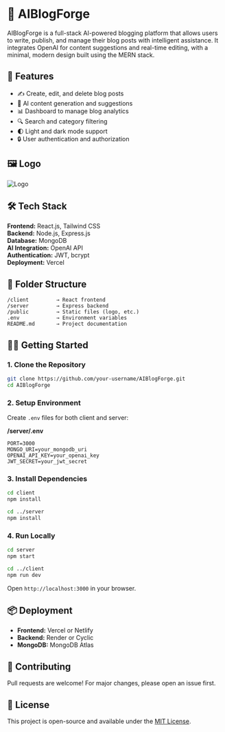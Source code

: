 # 🧠 AIBlogForge

AIBlogForge is a full-stack AI-powered blogging platform that allows users to write, publish, and manage their blog posts with intelligent assistance. It integrates OpenAI for content suggestions and real-time editing, with a minimal, modern design built using the MERN stack.

## 🚀 Features

- ✍️ Create, edit, and delete blog posts
- 🧠 AI content generation and suggestions
- 📊 Dashboard to manage blog analytics
- 🔍 Search and category filtering
- 🌓 Light and dark mode support
- 🔒 User authentication and authorization

## 🖼️ Logo

![Logo](./public/logo.png)

## 🛠️ Tech Stack

**Frontend:** React.js, Tailwind CSS  
**Backend:** Node.js, Express.js  
**Database:** MongoDB  
**AI Integration:** OpenAI API  
**Authentication:** JWT, bcrypt  
**Deployment:**  Vercel

## 📁 Folder Structure

```
/client         → React frontend  
/server         → Express backend  
/public         → Static files (logo, etc.)  
.env            → Environment variables  
README.md       → Project documentation
```

## 🧑‍💻 Getting Started

### 1. Clone the Repository

```bash
git clone https://github.com/your-username/AIBlogForge.git
cd AIBlogForge
```

### 2. Setup Environment

Create `.env` files for both client and server:

**/server/.env**
```
PORT=3000
MONGO_URI=your_mongodb_uri
OPENAI_API_KEY=your_openai_key
JWT_SECRET=your_jwt_secret
```

### 3. Install Dependencies

```bash
cd client
npm install

cd ../server
npm install
```

### 4. Run Locally

```bash
cd server
npm start

cd ../client
npm run dev
```

Open `http://localhost:3000` in your browser.

## 📦 Deployment

- **Frontend:** Vercel or Netlify
- **Backend:** Render or Cyclic
- **MongoDB:** MongoDB Atlas

## 🙌 Contributing

Pull requests are welcome! For major changes, please open an issue first.

## 📄 License

This project is open-source and available under the [MIT License](LICENSE).